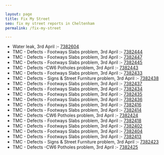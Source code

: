 ```yaml
---

layout: page
title: Fix My Street
seo: fix my street reports in Cheltenham
permalink: /fix-my-street

---
```


<!-- fix_marker starts -->

- Water leak, 3rd April :- [7382604](https://www.fixmystreet.com/report/7382604)
- TMC - Defects - Footways Slabs problem, 3rd April :- [7382444](https://www.fixmystreet.com/report/7382444)
- TMC - Defects - Footways Slabs problem, 3rd April :- [7382447](https://www.fixmystreet.com/report/7382447)
- TMC - Defects - Footways Slabs problem, 3rd April :- [7382445](https://www.fixmystreet.com/report/7382445)
- TMC - Defects -CW6 Potholes  problem, 3rd April :- [7382443](https://www.fixmystreet.com/report/7382443)
- TMC - Defects - Footways Slabs problem, 3rd April :- [7382433](https://www.fixmystreet.com/report/7382433)
- TMC - Defects - Signs & Street Furniture problem, 3rd April :- [7382438](https://www.fixmystreet.com/report/7382438)
- TMC - Defects - Footways Slabs problem, 3rd April :- [7382437](https://www.fixmystreet.com/report/7382437)
- TMC - Defects - Footways Slabs problem, 3rd April :- [7382434](https://www.fixmystreet.com/report/7382434)
- TMC - Defects - Footways Slabs problem, 3rd April :- [7382435](https://www.fixmystreet.com/report/7382435)
- TMC - Defects - Footways Slabs problem, 3rd April :- [7382436](https://www.fixmystreet.com/report/7382436)
- TMC - Defects - Footways Slabs problem, 3rd April :- [7382416](https://www.fixmystreet.com/report/7382416)
- TMC - Defects - Footways Slabs problem, 3rd April :- [7382414](https://www.fixmystreet.com/report/7382414)
- TMC - Defects -CW6 Potholes  problem, 3rd April :- [7382424](https://www.fixmystreet.com/report/7382424)
- TMC - Defects - Footways Slabs problem, 3rd April :- [7382418](https://www.fixmystreet.com/report/7382418)
- TMC - Defects - Footways Slabs problem, 3rd April :- [7382402](https://www.fixmystreet.com/report/7382402)
- TMC - Defects - Footways Slabs problem, 3rd April :- [7382404](https://www.fixmystreet.com/report/7382404)
- TMC - Defects - Footways Slabs problem, 3rd April :- [7382413](https://www.fixmystreet.com/report/7382413)
- TMC - Defects - Signs & Street Furniture problem, 3rd April :- [7382423](https://www.fixmystreet.com/report/7382423)
- TMC - Defects -CW6 Potholes  problem, 3rd April :- [7382425](https://www.fixmystreet.com/report/7382425)

<!-- fix_marker ends -->